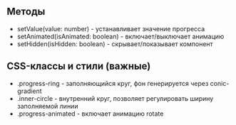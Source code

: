 ## Методы

- setValue(value: number) - устанавливает значение прогресса
- setAnimated(isAnimated: boolean) - включает/выключает анимацию
- setHidden(isHidden: boolean) - скрывает/показывает компонент

## CSS-классы и стили (важные)

- .progress-ring - заполняющийся круг, фон генерируется через conic-gradient
- .inner-circle - внутренний круг, позволяет регулировать ширину заполняемой линии
- .progress-animated - включает анимацию rotate
